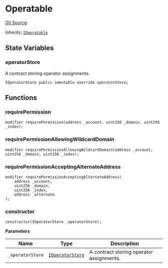 # Operatable

[Git Source](https://github.com/jbx-protocol/juice-contracts-v1/blob/71fd42afb0ef0d51606019d9a17dcb746505efd5/contracts/abstract/Operatable.sol)

Inherits: [`IOperatable`](/docs/dev/v1/api/interfaces/ioperatable.md)

## State Variables

### operatorStore

A contract storing operator assignments.

```solidity
IOperatorStore public immutable override operatorStore;
```

## Functions

### requirePermission

```solidity
modifier requirePermission(address _account, uint256 _domain, uint256 _index);
```

### requirePermissionAllowingWildcardDomain

```solidity
modifier requirePermissionAllowingWildcardDomain(address _account, uint256 _domain, uint256 _index);
```

### requirePermissionAcceptingAlternateAddress

```solidity
modifier requirePermissionAcceptingAlternateAddress(
    address _account,
    uint256 _domain,
    uint256 _index,
    address _alternate
);
```

### constructor

```solidity
constructor(IOperatorStore _operatorStore);
```

**Parameters**

|Name|Type|Description|
|----|----|-----------|
|`_operatorStore`|[`IOperatorStore`](/docs/dev/v1/api/interfaces/ioperatorstore.md)|A contract storing operator assignments.|

